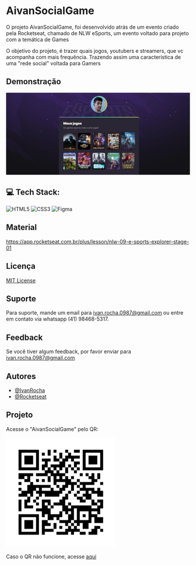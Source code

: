 # AivanSocialGame

O projeto AivanSocialGame, foi desenvolvido atrás de um evento criado pela Rocketseat, chamado de NLW eSports, um evento voltado para projeto com a temática de Games

O objetivo do projeto, é trazer quais jogos, youtubers e streamers, que vc acompanha com mais frequência. Trazendo assim uma característica de uma "rede social" voltada para Gamers

## Demonstração

![App Screenshot](./assets/capa.jpg)


## 💻 Tech Stack:
 ![HTML5](https://img.shields.io/badge/html5-%23E34F26.svg?style=flat&logo=html5&logoColor=white) 
 ![CSS3](https://img.shields.io/badge/css3-%231572B6.svg?style=flat&logo=css3&logoColor=white) 
 ![Figma](https://img.shields.io/badge/figma-%23F24E1E.svg?style=flat&logo=figma&logoColor=white)

## Material

https://app.rocketseat.com.br/plus/lesson/nlw-09-e-sports-explorer-stage-01
## Licença

[MIT License](https://choosealicense.com/licenses/mit/)

## Suporte

Para suporte, mande um email para ivan.rocha.0987@gmail.com ou entre em contato via whatsapp (41) 98468-5317.

## Feedback

Se você tiver algum feedback, por favor enviar para ivan.rocha.0987@gmail.com

## Autores

- [@IvanRocha](https://www.github.com/ivanrocha10)
- [@Rocketseat](https://github.com/Rocketseat)

## Projeto

<p>
  Acesse o "AivanSocialGame" pelo QR:
</p>
  <img src="./assets/qrcode.png/" alt="qrcode" class="capa">

Caso o QR não funcione, acesse <a href="https://ivanrocha10.github.io/AivanSocialGame/">aqui</a>